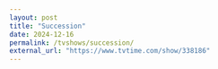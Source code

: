```yaml
---
layout: post
title: "Succession"
date: 2024-12-16
permalink: /tvshows/succession/
external_url: "https://www.tvtime.com/show/338186"
---
```


